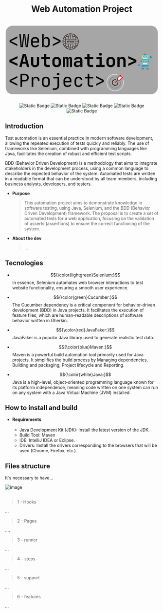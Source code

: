 <div align="center">
  <h1 align="center">
    Web Automation Project
    <br />
    <br />
      <img src="selenium-project/src/test/resources/photo_logo/Web Automation Project.png" alt="Web Automation Project">
    </a>
  </h1>
</div>

<p align="center">
  <img alt="Static Badge" src="https://img.shields.io/badge/Maven-v3.9.9-blue">
  <img alt="Static Badge" src="https://img.shields.io/badge/Java-v17.0.8-800000">
  <img alt="Static Badge" src="https://img.shields.io/badge/Cucumber-7.20.1-a8e4a0">
  <img alt="Static Badge" src="https://img.shields.io/badge/Selenium-4.25.0-568203">
  <img alt="Static Badge" src="https://img.shields.io/badge/Javafaker-1.0.2-5e1914">
</p>

## Introduction
Test automation is an essential practice in modern software development, allowing the repeated execution of tests quickly and reliably. The use of frameworks like Selenium, combined with programming languages like Java, facilitates the creation of robust and efficient test scripts.

BDD (Behavior Driven Development) is a methodology that aims to integrate stakeholders in the development process, using a common language to describe the expected behavior of the system. Automated tests are written in a readable format that can be understood by all team members, including business analysts, developers, and testers.


- **Purpose**

  > This automation project aims to demonstrate knowledge in software testing, using Java, Selenium, and the BDD (Behavior Driven Development) framework. The proposal is to create a set of automated tests for a web application, focusing on the validation of asserts (assertions) to ensure the correct functioning of the system.

- **About the dev**
  > ...


## Tecnologies

 - $${\color{lightgreen}Selenium:}$$ In essence, Selenium automates web browser interactions to test website functionality, ensuring a smooth user experience.

 - $${\color{green}Cucumber:}$$ The Cucumber dependency is a critical component for behavior-driven development (BDD) in Java projects. It facilitates the execution of feature files, which are human-readable descriptions of software behavior written in Gherkin.
  
- $${\color{red}JavaFaker:}$$ JavaFaker is a popular Java library used to generate realistic test data.
  
- $${\color{blue}Maven:}$$ Maven is a powerful build automation tool primarily used for Java projects. It simplifies the build process by Managing dependencies, Building and packaging, Project lifecycle and Reporting.
    
- $${\color{white}Java:}$$ Java is a high-level, object-oriented programming language known for its platform independence, meaning code written on one system can run on any system with a Java Virtual Machine (JVM) installed.
    

## How to install and build

- **Requirements**
    <br />
    <br />  
  - Java Development Kit (JDK): Install the latest version of the JDK.
  - Build Tool: Maven
  - IDE: IntelliJ IDEA or Eclipse.
  - Drivers: Install the drivers corresponding to the browsers that will be used (Chrome, Firefox, etc.).

  
## Files structure

  It`s necessary to have...
  
 <img width="195" alt="image" src="https://github.com/user-attachments/assets/6ac45149-c694-4de0-b62d-fc127f2a48d1" />
    <br />
    <br />
    
  > 1 - Hooks

   ...
  
  > 2 - Pages

   ....
  
  > 3 - runner

  ...
  
  > 4 - steps

  ...
  
  > 5 - support

  ...
  
  > 6 - features

  ...






